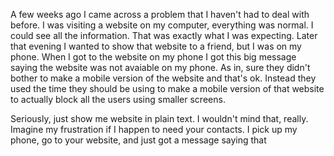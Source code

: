 A few weeks ago I came across a problem that I haven't had to deal with before. I was visiting a website on my computer, everything was normal. I could see all the information. That was exactly what I was expecting. Later that evening I wanted to show that website to a friend, but I was on my phone. When I got to the website on my phone I got this big message saying the website was not avaiable on my phone. As in, sure they didn't bother to make a mobile version of the website and that's ok. Instead they used the time they should be using to make a mobile version of that website to actually block all the users using smaller screens.

Seriously, just show me website in plain text. I wouldn't mind that, really. Imagine my frustration if I happen to need your contacts. I pick up my phone, go to your website, and just got a message saying that
